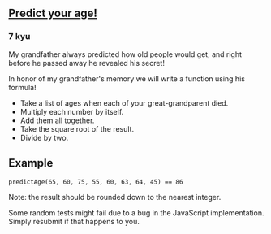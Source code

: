 <h2><a href=https://www.codewars.com/kata/5aff237c578a14752d0035ae/train/csharp target="_blank">Predict your age!</a></h2><h3>7 kyu</h3><p>My grandfather always predicted how old people would get, and right before he passed away he revealed his secret!</p><p>In honor of my grandfather's memory we will write a function using his formula!</p><ul><li>Take a list of ages when each of your great-grandparent died.  </li><li>Multiply each number by itself.  </li><li>Add them all together.  </li><li>Take the square root of the result.  </li><li>Divide by two.</li></ul><h2 id="example">Example</h2><pre style="display: none;"><code class="language-javascript"><span class="cm-variable">predictAge</span>(<span class="cm-number">65</span>, <span class="cm-number">60</span>, <span class="cm-number">75</span>, <span class="cm-number">55</span>, <span class="cm-number">60</span>, <span class="cm-number">63</span>, <span class="cm-number">64</span>, <span class="cm-number">45</span>) <span class="cm-operator">===</span> <span class="cm-number">86</span></code></pre><pre style="display: none;"><code class="language-R">predict_age(65, 60, 75, 55, 60, 63, 64, 45) == 86</code></pre><pre style="display: none;"><code class="language-python"><span class="cm-variable">predict_age</span>(<span class="cm-number">65</span>, <span class="cm-number">60</span>, <span class="cm-number">75</span>, <span class="cm-number">55</span>, <span class="cm-number">60</span>, <span class="cm-number">63</span>, <span class="cm-number">64</span>, <span class="cm-number">45</span>) <span class="cm-operator">==</span> <span class="cm-number">86</span></code></pre><pre style="display: none;"><code class="language-ruby"><span class="cm-variable">predict_age</span>(<span class="cm-number">65</span>, <span class="cm-number">60</span>, <span class="cm-number">75</span>, <span class="cm-number">55</span>, <span class="cm-number">60</span>, <span class="cm-number">63</span>, <span class="cm-number">64</span>, <span class="cm-number">45</span>) <span class="cm-operator">==</span> <span class="cm-number">86</span></code></pre><pre style="display: none;"><code class="language-crystal"><span class="cm-variable">predict_age</span>(<span class="cm-number">65</span>, <span class="cm-number">60</span>, <span class="cm-number">75</span>, <span class="cm-number">55</span>, <span class="cm-number">60</span>, <span class="cm-number">63</span>, <span class="cm-number">64</span>, <span class="cm-number">45</span>) <span class="cm-operator">==</span> <span class="cm-number">86</span></code></pre><pre style="display: none;"><code class="language-c++">predictAge(65, 60, 75, 55, 60, 63, 64, 45) == 86</code></pre><pre style="display: none;"><code class="language-php"><span class="cm-variable">predictAge</span>(<span class="cm-number">65</span>, <span class="cm-number">60</span>, <span class="cm-number">75</span>, <span class="cm-number">55</span>, <span class="cm-number">60</span>, <span class="cm-number">63</span>, <span class="cm-number">64</span>, <span class="cm-number">45</span>) <span class="cm-operator">==</span> <span class="cm-number">86</span></code></pre><pre><code class="language-csharp"><span class="cm-variable">predictAge</span>(<span class="cm-number">65</span>, <span class="cm-number">60</span>, <span class="cm-number">75</span>, <span class="cm-number">55</span>, <span class="cm-number">60</span>, <span class="cm-number">63</span>, <span class="cm-number">64</span>, <span class="cm-number">45</span>) <span class="cm-operator">==</span> <span class="cm-number">86</span></code></pre><pre style="display: none;"><code class="language-lua"><span class="cm-variable">Predicter.predictAge</span>(<span class="cm-number">65</span>, <span class="cm-number">60</span>, <span class="cm-number">75</span>, <span class="cm-number">55</span>, <span class="cm-number">60</span>, <span class="cm-number">63</span>, <span class="cm-number">64</span>, <span class="cm-number">45</span>) == <span class="cm-number">86</span></code></pre><p>Note: the result should be rounded down to the nearest integer.</p><p>Some random tests might fail due to a bug in the JavaScript implementation. Simply resubmit if that happens to you.</p>
